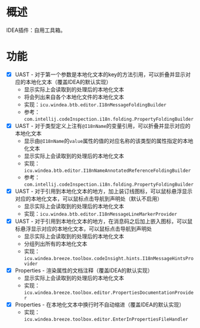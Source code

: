 # 概述

IDEA插件：自用工具箱。

# 功能

* [X] UAST - 对于第一个参数是本地化文本的key的方法引用，可以折叠并显示对应的本地化文本（覆盖IDEA的默认实现）
  * 显示实际上会读取到的处理后的本地化文本
  * 将会列出来自各个本地化文件的本地化文本
  * 实现：`icu.windea.btb.editor.I18nMessageFoldingBuilder`
  * 参考：`com.intellij.codeInspection.i18n.folding.PropertyFoldingBuilder`
* [X] UAST - 对于类型定义上注有`@I18nName`的变量引用，可以折叠并显示对应的本地化文本
  * 显示由`@I18nName`的`value`属性的值的对应名称的该类型的属性指定的本地化文本
  * 显示实际上会读取到的处理后的本地化文本
  * 实现：`icu.windea.btb.editor.I18nNameAnnotatedReferenceFoldingBuilder`
  * 参考：`com.intellij.codeInspection.i18n.folding.PropertyFoldingBuilder`
* [X] UAST - 对于引用到本地化文本的地方，加上装订线图标，可以鼠标悬浮显示对应的本地化文本，可以鼠标点击导航到声明处（默认不启用）
  * 显示实际上会读取到的处理后的本地化文本
  * 实现：`icu.windea.btb.editor.I18nMessageLineMarkerProvider`
* [X] UAST - 对于引用到本地化文本的地方，在消息码之后加上嵌入图标，可以鼠标悬浮显示对应的本地化文本，可以鼠标点击导航到声明处
  * 显示实际上会读取到的处理后的本地化文本
  * 分组列出所有的本地化文本
  * 实现：`icu.windea.breeze.toolbox.codeInsight.hints.I18nMessageHintsProvider`
* [X] Properties - 渲染属性的文档注释（覆盖IDEA的默认实现）
  * 显示实际上会读取到的处理后的本地化文本
  * 实现：`icu.windea.breeze.toolbox.editor.PropertiesDocumentationProvider`
* [X] Properties - 在本地化文本中换行时不自动缩进（覆盖IDEA的默认实现）
  * 实现：`icu.windea.breeze.toolbox.editor.EnterInPropertiesFileHandler`